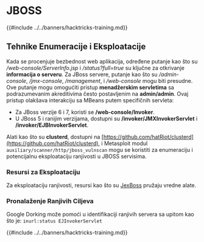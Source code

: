 # JBOSS

{{#include ../../banners/hacktricks-training.md}}



## Tehnike Enumeracije i Eksploatacije

Kada se procenjuje bezbednost web aplikacija, određene putanje kao što su _/web-console/ServerInfo.jsp_ i _/status?full=true_ su ključne za otkrivanje **informacija o serveru**. Za JBoss servere, putanje kao što su _/admin-console_, _/jmx-console_, _/management_, i _/web-console_ mogu biti presudne. Ove putanje mogu omogućiti pristup **menadžerskim servletima** sa podrazumevanim akreditivima često postavljenim na **admin/admin**. Ovaj pristup olakšava interakciju sa MBeans putem specifičnih servleta:

- Za JBoss verzije 6 i 7, koristi se **/web-console/Invoker**.
- U JBoss 5 i ranijim verzijama, dostupni su **/invoker/JMXInvokerServlet** i **/invoker/EJBInvokerServlet**.

Alati kao što su **clusterd**, dostupni na [https://github.com/hatRiot/clusterd](https://github.com/hatRiot/clusterd), i Metasploit modul `auxiliary/scanner/http/jboss_vulnscan` mogu se koristiti za enumeraciju i potencijalnu eksploataciju ranjivosti u JBOSS servisima.

### Resursi za Eksploataciju

Za eksploataciju ranjivosti, resursi kao što su [JexBoss](https://github.com/joaomatosf/jexboss) pružaju vredne alate.

### Pronalaženje Ranjivih Ciljeva

Google Dorking može pomoći u identifikaciji ranjivih servera sa upitom kao što je: `inurl:status EJInvokerServlet`



{{#include ../../banners/hacktricks-training.md}}
